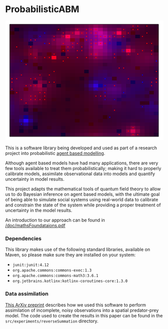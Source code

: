 # ProbabilisticABM

![pretty picture](./doc/img/candy.png)

This is a software library being developed and used as part of a research project into probabilistic [agent based modelling](https://en.wikipedia.org/wiki/Agent-based_model).

Although agent based models have had many applications, there are very few tools available to treat them probabilistically; making it hard to properly calibrate models, assimilate observational data into models and quantify uncertainty in model results.

This project adapts the mathematical tools of quantum field theory to allow us to do Bayesian inference on agent based models, with the ultimate goal of being able to simulate social systems using real-world data to calibrate and constrain the state of the system while providing a proper treatment of uncertainty in the model results.

An introduction to our approach can be found in [/doc/mathsFoundataions.pdf](./doc/mathsFoundations.pdf)

### Dependencies

This library makes use of the following standard libraries, available on Maven, so please make sure they are installed on your system:
* `junit:junit:4.12`
* `org.apache.commons:commons-exec:1.3`
* `org.apache.commons:commons-math3:3.6.1`
* `org.jetbrains.kotlinx:kotlinx-coroutines-core:1.3.0`


### Data assimilation

[This ArXiv preprint](./doc/arxiv1910.09442.pdf) describes how we used this software to perform assimilation of incomplete, noisy observations into a spatial predator-prey model. The code used to create the results in this paper can be found in the `src/experiments/reverseSummation` directory. 


